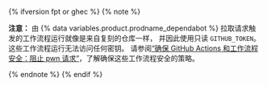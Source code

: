 {% ifversion fpt or ghec %}
{% note %}

**注意：** 由 {% data variables.product.prodname_dependabot %} 拉取请求触发的工作流程运行就像是来自复刻的仓库一样， 并因此使用只读 `GITHUB_TOKEN`。 这些工作流程运行无法访问任何密钥。 请参阅[“确保 GitHub Actions 和工作流程安全：阻止 pwn 请求”](https://securitylab.github.com/research/github-actions-preventing-pwn-requests)，了解确保这些工作流程安全的策略。

{% endnote %}
{% endif %}

